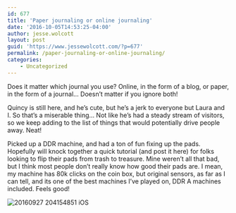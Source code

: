 ```yaml
---
id: 677
title: 'Paper journaling or online journaling'
date: '2016-10-05T14:53:25-04:00'
author: jesse.wolcott
layout: post
guid: 'https://www.jessewolcott.com/?p=677'
permalink: /paper-journaling-or-online-journaling/
categories:
    - Uncategorized
---
```


Does it matter which journal you use? Online, in the form of a blog, or paper, in the form of a journal… Doesn’t matter if you ignore both!

Quincy is still here, and he’s cute, but he’s a jerk to everyone but Laura and I. So that’s a miserable thing… Not like he’s had a steady stream of visitors, so we keep adding to the list of things that would potentially drive people away. Neat!

Picked up a DDR machine, and had a ton of fun fixing up the pads. Hopefully will knock together a quick tutorial (and post it here) for folks looking to flip their pads from trash to treasure. Mine weren’t all that bad, but I think most people don’t really know how good their pads are. I mean, my machine has 80k clicks on the coin box, but original sensors, as far as I can tell, and its one of the best machines I’ve played on, DDR A machines included. Feels good!

![20160927 204154851 iOS](https://www.jessewolcott.com/wp-content/uploads/2016/10/20160927_204154851_iOS.jpg "20160927_204154851_iOS.jpg")